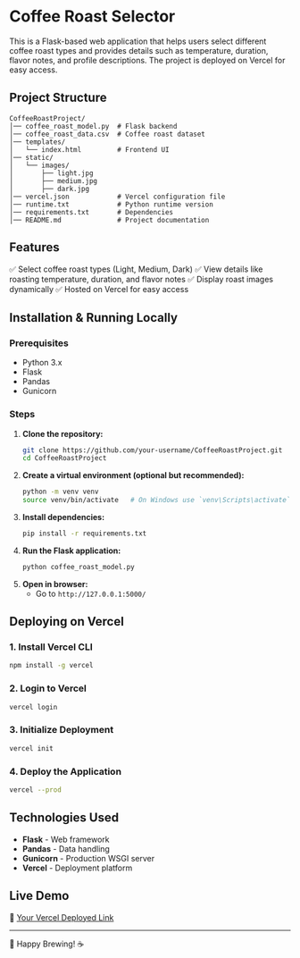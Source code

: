 # Coffee Roast Selector

This is a Flask-based web application that helps users select different coffee roast types and provides details such as temperature, duration, flavor notes, and profile descriptions. The project is deployed on Vercel for easy access.

## Project Structure
```
CoffeeRoastProject/
│── coffee_roast_model.py  # Flask backend
│── coffee_roast_data.csv  # Coffee roast dataset
│── templates/
│   └── index.html         # Frontend UI
│── static/
│   └── images/
│       ├── light.jpg
│       ├── medium.jpg
│       ├── dark.jpg
│── vercel.json            # Vercel configuration file
│── runtime.txt            # Python runtime version
│── requirements.txt       # Dependencies
│── README.md              # Project documentation
```

## Features
✅ Select coffee roast types (Light, Medium, Dark)
✅ View details like roasting temperature, duration, and flavor notes
✅ Display roast images dynamically
✅ Hosted on Vercel for easy access

## Installation & Running Locally
### Prerequisites
- Python 3.x
- Flask
- Pandas
- Gunicorn

### Steps
1. **Clone the repository:**
   ```bash
   git clone https://github.com/your-username/CoffeeRoastProject.git
   cd CoffeeRoastProject
   ```
2. **Create a virtual environment (optional but recommended):**
   ```bash
   python -m venv venv
   source venv/bin/activate   # On Windows use `venv\Scripts\activate`
   ```
3. **Install dependencies:**
   ```bash
   pip install -r requirements.txt
   ```
4. **Run the Flask application:**
   ```bash
   python coffee_roast_model.py
   ```
5. **Open in browser:**
   - Go to `http://127.0.0.1:5000/`

## Deploying on Vercel
### 1. Install Vercel CLI
```bash
npm install -g vercel
```
### 2. Login to Vercel
```bash
vercel login
```
### 3. Initialize Deployment
```bash
vercel init
```
### 4. Deploy the Application
```bash
vercel --prod
```

## Technologies Used
- **Flask** - Web framework
- **Pandas** - Data handling
- **Gunicorn** - Production WSGI server
- **Vercel** - Deployment platform

## Live Demo
🔗 [Your Vercel Deployed Link](https://roast-explorer.vercel.app/)

---
🚀 Happy Brewing! ☕

